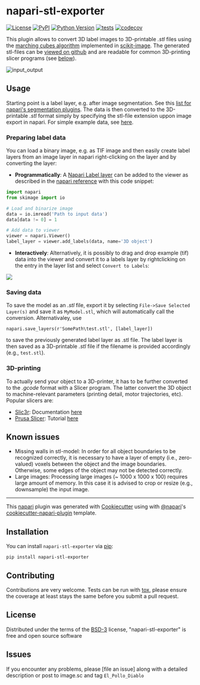 # napari-stl-exporter

[![License](https://img.shields.io/pypi/l/napari-stl-exporter.svg?color=green)](https://github.com/jo-mueller/napari-stl-exporter/raw/master/LICENSE)
[![PyPI](https://img.shields.io/pypi/v/napari-stl-exporter.svg?color=green)](https://pypi.org/project/napari-stl-exporter)
[![Python Version](https://img.shields.io/pypi/pyversions/napari-stl-exporter.svg?color=green)](https://python.org)
[![tests](https://github.com/jo-mueller/napari-stl-exporter/workflows/tests/badge.svg)](https://github.com/jo-mueller/napari-stl-exporter/actions)
[![codecov](https://codecov.io/gh/jo-mueller/napari-stl-exporter/branch/master/graph/badge.svg)](https://codecov.io/gh/jo-mueller/napari-stl-exporter)

This plugin allows to convert 3D label images to 3D-printable *.stl* files using the [marching cubes algorithm](https://scikit-image.org/docs/dev/api/skimage.measure.html#skimage.measure.marching_cubes) implemented in [scikit-image](https://scikit-image.org/). The generated stl-files can be [viewed on github](https://github.com/jo-mueller/napari-stl-exporter/blob/improve_documentation/doc/Pyramid.stl) and are readable for common 3D-printing slicer programs (see [below](https://github.com/jo-mueller/napari-stl-exporter/blob/improve_documentation/README.md#3d-printing)).

![input_output](https://github.com/jo-mueller/napari-stl-exporter/blob/improve_documentation/doc/input_output.png)

## Usage
Starting point is a label layer, e.g. after image segmentation. See this [list for napari's segmentation plugins](https://www.napari-hub.org/?search=segmentation&sort=relevance&page=1). The data is then converted to the 3D-printable *.stl* format simply by specifying the stl-file extension uppon image export in napari. For simple example data, see [here](https://github.com/jo-mueller/napari-stl-exporter/tree/main/data).


### Preparing label data
You can load a binary image, e.g. as TIF image and then easily create label layers from an image layer in napari right-clicking on the layer and by converting the layer:

- **Programmatically**: A [Napari Label layer](https://napari.org/api/stable/napari.layers.Labels.html) can be added to the viewer as described in the [napari reference](https://napari.org/api/stable/napari.view_layers.Viewer.html?highlight=add_labels#napari.view_layers.Viewer.add_labels) with this code snippet:
```python
import napari
from skimage import io

# Load and binarize image
data = io.imread('Path to input data')
data[data != 0] = 1

# Add data to viewer
viewer = napari.Viewer()
label_layer = viewer.add_labels(data, name='3D object')

```

- **Interactively**: Alternatively, it is possibly to drag and drop example (tif) data into the viewer and convert it to a labels layer by rightclicking on the entry in the layer list and select ```Convert to Labels```: 

![](https://raw.githubusercontent.com/jo-mueller/napari-stl-exporter/main/doc/convert_to_label.png)

### Saving data
To save the model as an *.stl* file, export it by selecting ```File->Save Selected Layer(s)``` and save it as ```MyModel.stl```, which will automatically call the conversion. Alternativaley, use 

```napari.save_layers(r'SomePath\test.stl', [label_layer])```

to save the previously generated label layer as .stl file. The label layer is then saved as a 3D-printable *.stl* file if the filename is provided accordingly (e.g., ```test.stl```). 

### 3D-printing
To actually send your object to a 3D-printer, it has to be further converted to the *.gcode* format with a Slicer program. The latter convert the 3D object to machine-relevant parameters (printing detail, motor trajectories, etc). Popular slicers are:

* [Slic3r](https://slic3r.org/): Documentation [here](https://manual.slic3r.org/intro/overview)
* [Prusa Slicer](https://www.prusa3d.com/prusaslicer/): Tutorial [here](https://help.prusa3d.com/en/article/first-print-with-prusaslicer_1753)

## Known issues

- Missing walls in stl-model: In order for all object boundaries to be recognized correctly, it is necessary to have a layer of empty (i.e., zero-valued) voxels between the object and the image boundaries. Otherwise, some edges of the object may not be detected correctly.
- Large images: Processing large images (~ 1000 x 1000 x 100) requires large amount of memory. In this case it is advised to crop or resize (e.g., downsample) the input image.

----------------------------------

This [napari] plugin was generated with [Cookiecutter] using with [@napari]'s [cookiecutter-napari-plugin] template.

<!--
Don't miss the full getting started guide to set up your new package:
https://github.com/napari/cookiecutter-napari-plugin#getting-started

and review the napari docs for plugin developers:
https://napari.org/docs/plugins/index.html
-->

## Installation

You can install `napari-stl-exporter` via [pip]:

    pip install napari-stl-exporter

## Contributing

Contributions are very welcome. Tests can be run with [tox], please ensure
the coverage at least stays the same before you submit a pull request.

## License

Distributed under the terms of the [BSD-3] license,
"napari-stl-exporter" is free and open source software

## Issues

If you encounter any problems, please [file an issue] along with a detailed description or post to image.sc and tag ```El_Pollo_Diablo```

[napari]: https://github.com/napari/napari
[Cookiecutter]: https://github.com/audreyr/cookiecutter
[@napari]: https://github.com/napari
[MIT]: http://opensource.org/licenses/MIT
[BSD-3]: http://opensource.org/licenses/BSD-3-Clause
[GNU GPL v3.0]: http://www.gnu.org/licenses/gpl-3.0.txt
[GNU LGPL v3.0]: http://www.gnu.org/licenses/lgpl-3.0.txt
[Apache Software License 2.0]: http://www.apache.org/licenses/LICENSE-2.0
[Mozilla Public License 2.0]: https://www.mozilla.org/media/MPL/2.0/index.txt
[cookiecutter-napari-plugin]: https://github.com/napari/cookiecutter-napari-plugin

[napari]: https://github.com/napari/napari
[tox]: https://tox.readthedocs.io/en/latest/
[pip]: https://pypi.org/project/pip/
[PyPI]: https://pypi.org/
